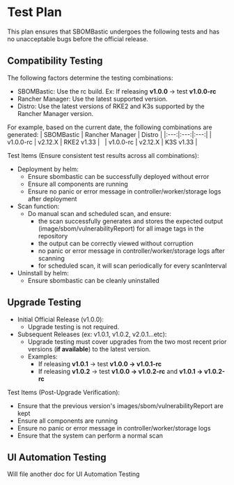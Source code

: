 # Test Plan

This plan ensures that SBOMBastic undergoes the following tests and has no unacceptable bugs before the official release.  


## Compatibility Testing
The following factors determine the testing combinations:
- SBOMBastic: Use the rc build. Ex: If releasing **v1.0.0** → test **v1.0.0-rc**
- Rancher Manager: Use the latest supported version.
- Distro: Use the latest versions of RKE2 and K3s supported by the Rancher Manager version.

For example, based on the current date, the following combinations are generated:
| SBOMBastic | Rancher Manager | Distro |
|:---:|:---:|:---:|
| v1.0.0-rc | v2.12.X | RKE2 v1.33 |  
| v1.0.0-rc | v2.12.X | K3S v1.33 | 

Test Items (Ensure consistent test results across all combinations):
- Deployment by helm:
    - Ensure sbombastic can be successfully deployed without error
    - Ensure all components are running
    - Ensure no panic or error message in controller/worker/storage logs after deployment
- Scan function:
    - Do manual scan and scheduled scan, and ensure:
      - the scan successfully generates and stores the expected output (image/sbom/vulnerabilityReport) for all image tags in the repository
      - the output can be correctly viewed without corruption
      - no panic or error message in controller/worker/storage logs after scanning
      - for scheduled scan, it will scan periodically for every scanInterval  
- Uninstall by helm:
    - Ensure sbombastic can be cleanly uninstalled


## Upgrade Testing
- Initial Official Release (v1.0.0):
    - Upgrade testing is not required.
- Subsequent Releases (ex: v1.0.1, v1.0.2, v2.0.1...etc):
    - Upgrade testing must cover upgrades from the two most recent prior versions (**if available**) to the latest version.
    - Examples:
      - If releasing **v1.0.1** → test **v1.0.0 → v1.0.1-rc**
      - If releasing **v1.0.2** → test **v1.0.0 → v1.0.2-rc** and **v1.0.1 → v1.0.2-rc**

Test Items (Post-Upgrade Verification):
- Ensure that the previous version's images/sbom/vulnerabilityReport are kept
- Ensure all components are running
- Ensure no panic or error message in controller/worker/storage logs
- Ensure that the system can perform a normal scan


## UI Automation Testing
Will file another doc for UI Automation Testing
